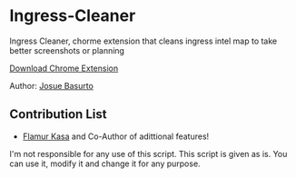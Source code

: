 Ingress-Cleaner
===============

Ingress Cleaner, chorme extension that cleans ingress intel map to take better screenshots or planning

[Download Chrome Extension](http://goo.gl/JsTCHa)

Author: [Josue Basurto](https://github.com/josuebasurto)

## Contribution List ##

* [Flamur Kasa](ttps://github.com/FKasa) and Co-Author of adittional features!

I'm not responsible for any use of this script.
This script is given as is.
You can use it, modify it and change it for any purpose.
